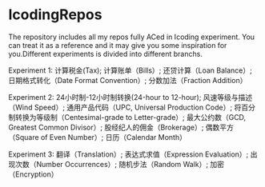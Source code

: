 # IcodingRepos
The repository includes all my repos fully ACed in Icoding experiment. You can treat it as a reference and it may give you some inspiration for you.Different experiments is divided into different branchs.

Experiment 1: 计算税金(Tax); 计算账单（Bills）; 还贷计算（Loan Balance）; 日期格式转化（Date Format Convention）; 分数加法（Fraction Addition）

Experiment 2: 24小时制-12小时制转换(24-hour to 12-hour); 风速等级与描述（Wind Speed）; 通用产品代码（UPC, Universal Production Code）; 将百分制转换为等级制（Centesimal-grade to Letter-grade）; 最大公约数（GCD, Greatest Common Divisor）; 股经纪人的佣金（Brokerage）; 偶数平方（Square of Even Number）; 日历（Calendar Month）

Experiment 3: 翻译（Translation）; 表达式求值（Expression Evaluation）; 出现次数（Number Occurrences）; 随机步法（Random Walk）; 加密（Encryption）
